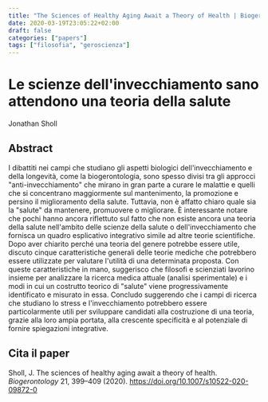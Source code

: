 ```yaml
---
title: "The Sciences of Healthy Aging Await a Theory of Health | Biogerontology"
date: 2020-03-19T23:05:22+02:00
draft: false
categories: ["papers"]
tags: ["filosofia", "geroscienza"]
---
```


# Le scienze dell'invecchiamento sano attendono una teoria della salute

Jonathan Sholl 

## Abstract

I dibattiti nei campi che studiano gli aspetti biologici dell'invecchiamento e della longevità, come la biogerontologia, sono spesso divisi tra gli approcci "anti-invecchiamento" che mirano in gran parte a curare le malattie e quelli che si concentrano maggiormente sul mantenimento, la promozione e persino il miglioramento della salute. Tuttavia, non è affatto chiaro quale sia la "salute" da mantenere, promuovere o migliorare. È interessante notare che pochi hanno ancora riflettuto sul fatto che non esiste ancora una teoria della salute nell'ambito delle scienze della salute o dell'invecchiamento che fornisca un quadro esplicativo integrativo simile ad altre teorie scientifiche. Dopo aver chiarito perché una teoria del genere potrebbe essere utile, discuto cinque caratteristiche generali delle teorie mediche che potrebbero essere utilizzate per valutare l'utilità di una determinata proposta. Con queste caratteristiche in mano, suggerisco che filosofi e scienziati lavorino insieme per analizzare la ricerca medica attuale (analisi sperimentale) e i modi in cui un costrutto teorico di "salute" viene progressivamente identificato e misurato in essa. Concludo suggerendo che i campi di ricerca che studiano lo stress e l'invecchiamento potrebbero essere particolarmente utili per sviluppare candidati alla costruzione di una teoria, grazie alla loro ampia portata, alla crescente specificità e al potenziale di fornire spiegazioni integrative.

## Cita il paper

Sholl, J. The sciences of healthy aging await a theory of health. _Biogerontology_ 21, 399–409 (2020). https://doi.org/10.1007/s10522-020-09872-0
